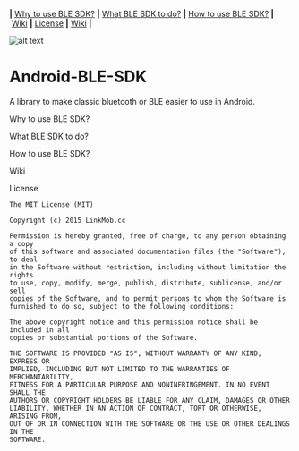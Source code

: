 <b>|</b>&nbsp;<a href='#Why to use BLE SDK?'>Why to use BLE SDK?</a>
<b>|</b>&nbsp;<a href='#What BLE SDK to do?'>What BLE SDK to do?</a>
<b>|</b>&nbsp;<a href='#How to use BLE SDK?'>How to use BLE SDK?</a>
<b>|</b>&nbsp;<a href='#Wiki'>Wiki</a>
<b>|</b>&nbsp;<a href='#License'>License</a>
<b>|</b>&nbsp;<a href="https://github.com/Mylittleswift/Android-BLE-SDK/wiki">Wiki</a>
<b>|</b>

![alt text](http://www.tothemobile.com/wp-content/uploads/2013/02/Transfer-Apps-Between-Android-Mobiles.jpg)


# Android-BLE-SDK

A library to make classic bluetooth or BLE easier to use in Android.



Why to use BLE SDK?




What BLE SDK to do?



How to use BLE SDK?


Wiki


License

    The MIT License (MIT)

    Copyright (c) 2015 LinkMob.cc

    Permission is hereby granted, free of charge, to any person obtaining a copy
    of this software and associated documentation files (the "Software"), to deal
    in the Software without restriction, including without limitation the rights
    to use, copy, modify, merge, publish, distribute, sublicense, and/or sell
    copies of the Software, and to permit persons to whom the Software is
    furnished to do so, subject to the following conditions:

    The above copyright notice and this permission notice shall be included in all
    copies or substantial portions of the Software.

    THE SOFTWARE IS PROVIDED "AS IS", WITHOUT WARRANTY OF ANY KIND, EXPRESS OR
    IMPLIED, INCLUDING BUT NOT LIMITED TO THE WARRANTIES OF MERCHANTABILITY,
    FITNESS FOR A PARTICULAR PURPOSE AND NONINFRINGEMENT. IN NO EVENT SHALL THE
    AUTHORS OR COPYRIGHT HOLDERS BE LIABLE FOR ANY CLAIM, DAMAGES OR OTHER
    LIABILITY, WHETHER IN AN ACTION OF CONTRACT, TORT OR OTHERWISE, ARISING FROM,
    OUT OF OR IN CONNECTION WITH THE SOFTWARE OR THE USE OR OTHER DEALINGS IN THE
    SOFTWARE.
